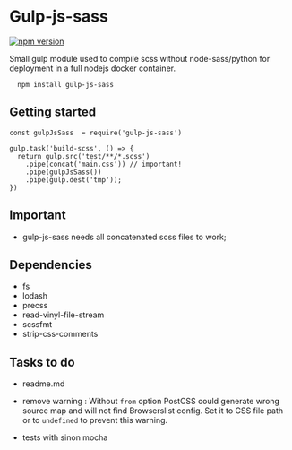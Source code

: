 # Gulp-js-sass

[![npm version](https://badge.fury.io/js/gulp-js-sass.svg)](https://badge.fury.io/js/gulp-js-sass)

Small gulp module used to compile scss without node-sass/python for deployment in a full nodejs docker container.

```
  npm install gulp-js-sass
```

## Getting started

```
const gulpJsSass  = require('gulp-js-sass')

gulp.task('build-scss', () => {
  return gulp.src('test/**/*.scss')
    .pipe(concat('main.css')) // important!
    .pipe(gulpJsSass())
    .pipe(gulp.dest('tmp'));
})
```

## Important
- gulp-js-sass needs all concatenated scss files to work;

## Dependencies
- fs
- lodash
- precss
- read-vinyl-file-stream
- scssfmt
- strip-css-comments

## Tasks to do

- readme.md

- remove warning : Without `from` option PostCSS could generate wrong source map and will not find Browserslist config. Set it to CSS file path or to `undefined` to prevent this warning.

- tests with sinon mocha
